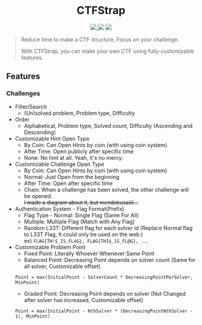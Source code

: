 <h1 style="text-align:center">CTFStrap</h1>

<div style="text-align:center">
	<a href="https://github.com/feross/standard">
		<img src="https://img.shields.io/badge/code%20style-standard-brightgreen.svg?style=flat"/>
	</a>
	<img src="https://img.shields.io/badge/contributions-welcome-orange.svg"/>
	<a href="https://opensource.org/licenses/MIT">
		<img src="https://img.shields.io/badge/license-MIT-blue.svg"/>
	</a>
</div>

> Reduce time to make a CTF structure, Focus on your challenge.
>
> With CTFStrap, you can make your own CTF using fully-customizable features.

## Features

### Challenges

* Filter/Search
    * (Un)solved problem, Problem type, Difficulty
* Order
    * Alphabetical, Problem type, Solved count, Difficulty (Ascending and Descending)
* Customizable Hint Open Type
    * By Coin: Can Open Hints by coin (with using coin system)
    * After Time: Open publicly after specific time
    * None: No hint at all. Yeah, it's no mercy.
* Customizable Challenge Open Type
    * By Coin: Can Open Hints by coin (with using coin system)
    * Normal: Just Open from the beginning
    * After Time: Open after specific time
    * Chain: When a challenge has been solved, the other challenge will be opened. <br/>~~I made a diagram about it, but mendokusaiiii...~~
* Authentication System - Flag Format(Prefix)
    * Flag Type - Normal: Single Flag (Same For All)
    * Multiple: Multiple Flag (Match with Any Flag)
    * Random L33T: Different flag for each solver id (Replace Normal flag to L33T Flag, It could only be used on the web.) <br/> ex) `FLAG{TH!S_IS_FL4G}, FLAG{THI$_1S_FL@G}, ...`
* Customizable Problem Point
    * Fixed Point: Literally Whoever Whenever Same Point
    * Balanced Point: Decreasing Point depends on solver count (Same for all solver, Customizable offset)
    ```
    Point = max(InitialPoint - SolverCount * DecreasingPointPerSolver, MinPoint)
    ```
    * Graded Point: Decreasing Point depends on solver (Not Changed after solver has increased, Customizable offset)
    ```
    Point = max(InitialPoint - NthSolver * (DecreasingPointNthSolver - 1), MinPoint)
    ```